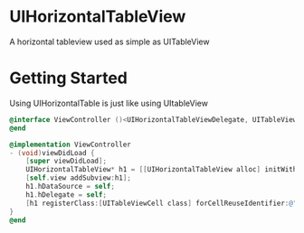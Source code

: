 # UIHorizontalTableView
A horizontal tableview used as simple as UITableView

# Getting Started
Using UIHorizontalTable is just like using UItableView

```objectivec
@interface ViewController ()<UIHorizontalTableViewDelegate, UITableViewDataSource>
@end

@implementation ViewController
- (void)viewDidLoad {
    [super viewDidLoad];
    UIHorizontalTableView* h1 = [[UIHorizontalTableView alloc] initWithFrame:(CGRect){0,50,self.view.bounds.size.width, 50}];
    [self.view addSubview:h1];
    h1.hDataSource = self;
    h1.hDelegate = self;
    [h1 registerClass:[UITableViewCell class] forCellReuseIdentifier:@"cell"];
}
@end
```
